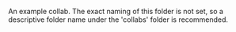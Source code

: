 An example collab. The exact naming of this folder is not set, so a descriptive folder name under the 'collabs' folder is recommended.
